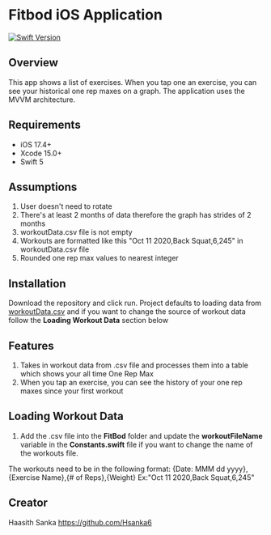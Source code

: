 # Fitbod iOS Application

[![Swift Version][swift-image]][swift-url]

## Overview

This app shows a list of exercises. When you tap one an exercise, you can see your historical one rep maxes on a graph. The application uses the MVVM architecture.

## Requirements

- iOS 17.4+
- Xcode 15.0+
- Swift 5

## Assumptions
1. User doesn't need to rotate
2. There's at least 2 months of data therefore the graph has strides of 2 months 
3. workoutData.csv file is not empty 
4. Workouts are formatted like this "Oct 11 2020,Back Squat,6,245" in workoutData.csv file
5. Rounded one rep max values to nearest integer

## Installation

Download the repository and click run. Project defaults to loading data from [workoutData.csv] and if you want to change the source of workout data follow the **Loading Workout Data** section below

## Features
1. Takes in workout data from .csv file and processes them into a table which shows your all time One Rep Max
2. When you tap an exercise, you can see the history of your one rep maxes since your first workout

## Loading Workout Data
1. Add the .csv file into the **FitBod** folder and update the **workoutFileName** variable in the **Constants.swift** file if you want to change the name of the workouts file.

The workouts need to be in the following format:
{Date: MMM dd yyyy},{Exercise Name},{# of Reps},{Weight} 
Ex:"Oct 11 2020,Back Squat,6,245"

## Creator

Haasith Sanka
https://github.com/Hsanka6

[swift-image]:https://img.shields.io/badge/swift-5.0-orange.svg
[swift-url]: https://swift.org/
[workoutData.csv]:https://drive.google.com/file/d/1HomqPGU5CW6Wqk5ykM0goZLAiAgtTtl2

